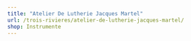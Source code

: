```yaml
---
title: "Atelier De Lutherie Jacques Martel"
url: /trois-rivieres/atelier-de-lutherie-jacques-martel/
shop: Instrumente
---
```

